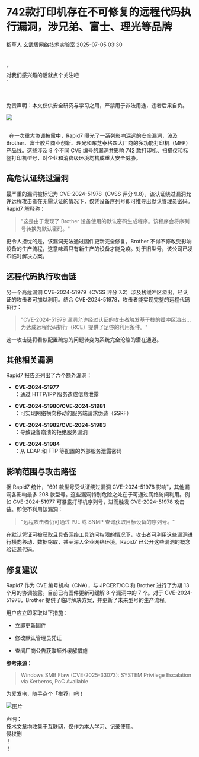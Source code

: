 #  742款打印机存在不可修复的远程代码执行漏洞，涉兄弟、富士、理光等品牌  
稻草人  玄武盾网络技术实验室   2025-07-05 03:30  
  
    
  
“  
对我们感兴趣的话就点个关注吧  
”  
  
  
   
  
免责声明：本文仅供安全研究与学习之用，严禁用于非法用途，违者后果自负。  
  
![](https://mmbiz.qpic.cn/mmbiz_png/UM0M1icqlo0lzsgIxl5SSvGeiccQU9JkpghdRFKstWc6ibG0s3dyCkZjjibnFkxcvia46tgPNnQ3ibjn8icl0IRLpAoBw/640?wx_fmt=png&from=appmsg "")  
  
    
  在一次重大协调披露中，Rapid7 曝光了一系列影响深远的安全漏洞，波及 Brother、富士胶片商业创新、理光和东芝泰格四大厂商的多功能打印机（MFP）产品线。这些涉及 8 个不同 CVE 编号的漏洞共影响 742 款打印机、扫描仪和标签打印机型号，对企业和消费级环境均构成重大安全威胁。  
## 高危认证绕过漏洞  
  
最严重的漏洞被标记为 CVE-2024-51978（CVSS 评分 9.8），该认证绕过漏洞允许远程攻击者在无需认证的情况下，仅凭设备序列号即可推导出默认管理员密码。Rapid7 解释称：  
> "这是由于发现了 Brother 设备使用的默认密码生成程序。该程序会将序列号转换为默认密码。"  
  
  
更令人担忧的是，该漏洞无法通过固件更新完全修复。Brother 不得不修改受影响设备的生产流程，这意味着只有新生产的设备才能免疫。对于旧型号，该公司已发布临时解决方案。  
## 远程代码执行攻击链  
  
另一个高危漏洞 CVE-2024-51979（CVSS 评分 7.2）涉及栈缓冲区溢出，经认证的攻击者可加以利用。结合 CVE-2024-51978，攻击者能实现完整的远程代码执行：  
> "CVE-2024-51979 漏洞允许经过认证的攻击者触发基于栈的缓冲区溢出...为达成远程代码执行（RCE）提供了足够的利用条件。"  
  
  
这一攻击链将看似配置疏忽的问题转变为系统完全沦陷的潜在通道。  
## 其他相关漏洞  
  
Rapid7 报告还列出了六个额外漏洞：  
- **CVE-2024-51977**  
：通过 HTTP/IPP 服务造成信息泄露  
  
- **CVE-2024-51980/CVE-2024-51981**  
：可实现网络横向移动的服务端请求伪造（SSRF）  
  
- **CVE-2024-51982/CVE-2024-51983**  
：导致设备崩溃的拒绝服务漏洞  
  
- **CVE-2024-51984**  
：从 LDAP 和 FTP 等配置的外部服务泄露密码  
  
## 影响范围与攻击路径  
  
据 Rapid7 统计，"691 款型号受认证绕过漏洞 CVE-2024-51978 影响"，其他漏洞各影响最多 208 款型号。这些漏洞特别危险之处在于可通过网络访问利用。例如 CVE-2024-51977 可暴露打印机序列号，进而触发 CVE-2024-51978 攻击链。即使不利用该漏洞：  
> "远程攻击者仍可通过 PJL 或 SNMP 查询获取目标设备的序列号。"  
  
  
在默认凭证可被获取且具备网络工具访问权限的情况下，攻击者可利用这些漏洞进行横向移动、数据窃取，甚至深入企业网络环境。Rapid7 已公开这些漏洞的概念验证源代码。  
## 修复建议  
  
Rapid7 作为 CVE 编号机构（CNA），与 JPCERT/CC 和 Brother 进行了为期 13 个月的协调披露。目前已有固件更新可缓解 8 个漏洞中的 7 个。对于 CVE-2024-51978，Brother 提供了临时解决方案，并更新了未来型号的生产流程。  
  
用户应立即采取以下措施：  
- 立即更新固件  
  
- 修改默认管理员凭证  
  
- 查阅厂商公告获取额外缓解措施  
  
**参考来源：**  
> Windows SMB Flaw (CVE-2025-33073): SYSTEM Privilege Escalation via Kerberos, PoC Available  
  
  
  
为爱发电，随手点个「推荐」吧！  
  
![图片](https://mmbiz.qpic.cn/mmbiz_png/UM0M1icqlo0knIjq7rj7rsX0r4Rf2CDQylx0IjMfpPM93icE9AGx28bqwDRau5EkcWpK6WBAG5zGDS41wkfcvJiaA/640?wx_fmt=other&wxfrom=5&wx_lazy=1&wx_co=1&tp=webp "")  
  
声明：  
技术文章均收集于互联网，仅作为本人学习、记录使用。  
侵权删  
！  
！  
  
